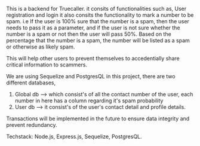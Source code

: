 This is a backend for Truecaller.
it consits of functionalities such as, User registration and login it also consits the functionality to mark a number to be spam.
i.e  If the user is 100% sure that the number is a spam, then the user needs to pass it as a parameter, and if the user is not sure whether the number is a spam or not then the user will pass 50%.
Based on the percentage that the number is a spam, the number will be listed as a spam or otherwise as likely spam.

This will help other users to prevent themselves to accedentially share critical information to scammers.

We are using Sequelize and PostgresQL in this project, there are two different databases, 
1) Global db --> which consist's of all the contact number of the user, each number in here has a column regarding it's spam probability
2) User db --> it consist's of the user's contact detail and profile details.

Transactions will be implemented in the future to ensure data integrity and prevent redundancy.

Techstack: Node.js, Express.js, Sequelize, PostgresQL.
